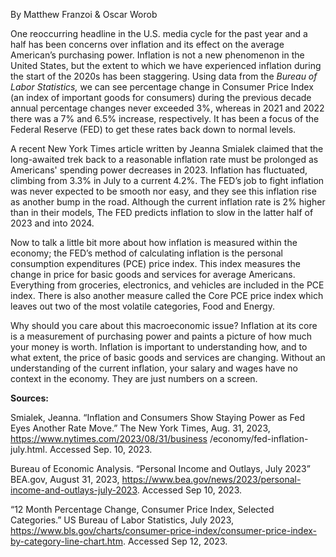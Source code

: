 By Matthew Franzoi & Oscar Worob

 

One reoccurring headline in the U.S. media cycle for the past year and a half has been concerns over inflation and its effect on the average American’s purchasing power. Inflation is not a new phenomenon in the United States, but the extent to which we have experienced inflation during the start of the 2020s has been staggering. Using data from the *Bureau of Labor Statistics,* we can see percentage change in Consumer Price Index (an index of important goods for consumers) during the previous decade annual percentage changes never exceeded 3%, whereas in 2021 and 2022 there was a 7% and 6.5% increase, respectively. It has been a focus of the Federal Reserve (FED) to get these rates back down to normal levels.

 

A recent New York Times article written by Jeanna Smialek claimed that the long-awaited trek back to a reasonable inflation rate must be prolonged as Americans' spending power decreases in 2023. Inflation has fluctuated, climbing from 3.3% in July to a current 4.2%. The FED’s job to fight inflation was never expected to be smooth nor easy, and they see this inflation rise as another bump in the road. Although the current inflation rate is 2% higher than in their models, The FED predicts inflation to slow in the latter half of 2023 and into 2024.

 

Now to talk a little bit more about how inflation is measured within the economy; the FED’s method of calculating inflation is the personal consumption expenditures (PCE) price index. This index measures the change in price for basic goods and services for average Americans. Everything from groceries, electronics, and vehicles are included in the PCE index. There is also another measure called the Core PCE price index which leaves out two of the most volatile categories, Food and Energy. 

 

Why should you care about this macroeconomic issue? Inflation at its core is a measurement of purchasing power and paints a picture of how much your money is worth. Inflation is important to understanding how, and to what extent, the price of basic goods and services are changing. Without an understanding of the current inflation, your salary and wages have no context in the economy. They are just numbers on a screen.

 

**Sources:**

 

Smialek, Jeanna. “Inflation and Consumers Show Staying Power as Fed Eyes Another Rate Move.” The New York Times, Aug. 31, 2023, https://www.nytimes.com/2023/08/31/business /economy/fed-inflation-july.html. Accessed Sep. 10, 2023. 

Bureau of Economic Analysis. “Personal Income and Outlays, July 2023” BEA.gov, August 31, 2023, https://www.bea.gov/news/2023/personal-income-and-outlays-july-2023. Accessed Sep 10, 2023.

“12 Month Percentage Change, Consumer Price Index, Selected Categories.” US Bureau of Labor Statistics, July 2023, https://www.bls.gov/charts/consumer-price-index/consumer-price-index-by-category-line-chart.htm. Accessed Sep 12, 2023.
